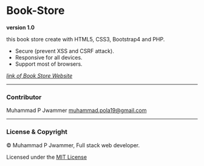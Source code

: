 # Book-Store
 
**version 1.0**

this book store create with HTML5, CSS3, Bootstrap4 and PHP.
- Secure (prevent XSS and CSRF attack).
- Responsive for  all devices.
- Support most of browsers.

*[link of Book Store Website](http://aswadbookstore.ml/)*

--- 

### Contributor ###

Muhammad P Jwammer <muhammad.pola19@gmail.com>

---

### License & Copyright ###

© Muhammad P Jwammer, Full stack web developer.

Licensed under the [MIT License](LICENSE)

